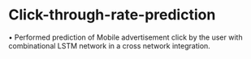 # Click-through-rate-prediction
•	Performed prediction of Mobile advertisement click by the user with combinational LSTM network in a cross network integration.
